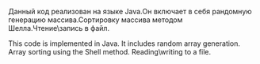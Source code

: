 Данный код реализован на языке Java.Он включает в себя рандомную генерацию массива.Сортировку массива методом Шелла.Чтение\запись в файл.

This code is implemented in Java. It includes random array generation. Array sorting using the Shell method. Reading\writing to a file. 